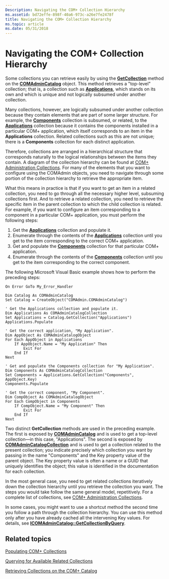 ```yaml
---
Description: Navigating the COM+ Collection Hierarchy
ms.assetid: bd72effe-898f-40a6-973c-a26e7fe2478f
title: Navigating the COM+ Collection Hierarchy
ms.topic: article
ms.date: 05/31/2018
---
```


# Navigating the COM+ Collection Hierarchy

Some collections you can retrieve easily by using the [**GetCollection**](/windows/desktop/api/ComAdmin/nf-comadmin-icomadmincatalog-getcollection) method on the [**COMAdminCatalog**](comadmincatalog.md) object. This method retrieves a "top-level" collection; that is, a collection such as [**Applications**](applications.md), which stands on its own and which is unique and not logically subsumed under another collection.

Many collections, however, are logically subsumed under another collection because they contain elements that are part of some larger structure. For example, the [**Components**](components.md) collection is subsumed, or related, to the [**Applications**](applications.md) collection because it contains the components installed in a particular COM+ application, which itself corresponds to an item in the **Applications** collection. Related collections such as this are not unique; there is a **Components** collection for each distinct application.

Therefore, collections are arranged in a hierarchical structure that corresponds naturally to the logical relationships between the items they contain. A diagram of the collection hierarchy can be found at [COM+ Administration Collections](com--administration-collections.md). For many of the elements that you want to configure using the COMAdmin objects, you need to navigate through some portion of the collection hierarchy to retrieve the appropriate item.

What this means in practice is that if you want to get an item in a related collection, you need to go through all the necessary higher level, subsuming collections first. And to retrieve a related collection, you need to retrieve the specific item in the parent collection to which the child collection is related. For example, if you want to configure an item corresponding to a component in a particular COM+ application, you must perform the following steps:

1.  Get the [**Applications**](applications.md) collection and populate it.
2.  Enumerate through the contents of the [**Applications**](applications.md) collection until you get to the item corresponding to the correct COM+ application.
3.  Get and populate the [**Components**](components.md) collection for that particular COM+ application.
4.  Enumerate through the contents of the [**Components**](components.md) collection until you get to the item corresponding to the correct component.

The following Microsoft Visual Basic example shows how to perform the preceding steps:


```VB
On Error GoTo My_Error_Handler

Dim Catalog As COMAdminCatalog 
Set Catalog = CreateObject("COMAdmin.COMAdminCatalog")

' Get the Applications collection and populate it.
Dim Applications As COMAdminCatalogCollection 
Set Applications = Catalog.GetCollection("Applications") 
Applications.Populate

' Get the correct application, "My Application".
Dim AppObject As COMAdminCatalogObject 
For Each AppObject in Applications 
    If AppObject.Name = "My Application" Then 
        Exit For 
    End If
Next 

' Get and populate the Components collection for "My Application".
Dim Components As COMAdminCatalogCollection 
Set Components = Applications.GetCollection("Components", AppObject.Key) 
Components.Populate

' Get the correct component, "My Component".
Dim CompObject As COMAdminCatalogObject 
For Each CompObject in Components 
    If CompObject.Name = "My Component" Then 
        Exit For 
    End If
Next 

```



Two distinct **GetCollection** methods are used in the preceding example. The first is exposed by [**COMAdminCatalog**](comadmincatalog.md) and is used to get a top-level collection—in this case, "Applications". The second is exposed by [**COMAdminCatalogCollection**](comadmincatalogcollection.md) and is used to get a collection related to the present collection; you indicate precisely which collection you want by passing in the name "Components" and the Key property value of the parent object. The Key property value is often a name or a GUID that uniquely identifies the object; this value is identified in the documentation for each collection.

In the most general case, you need to get related collections iteratively down the collection hierarchy until you retrieve the collection you want. The steps you would take follow the same general model, repetitively. For a complete list of collections, see [COM+ Administration Collections](com--administration-collections.md).

In some cases, you might want to use a shortcut method the second time you follow a path through the collection hierarchy. You can use this method only after you have already cached all the intervening Key values. For details, see [**ICOMAdminCatalog::GetCollectionByQuery**](/windows/desktop/api/ComAdmin/nf-comadmin-icomadmincatalog-getcollectionbyquery).

## Related topics

<dl> <dt>

[Populating COM+ Collections](populating-com--collections.md)
</dt> <dt>

[Querying for Available Related Collections](querying-for-available-related-collections.md)
</dt> <dt>

[Retrieving Collections on the COM+ Catalog](retrieving-collections-on-the-com--catalog.md)
</dt> </dl>

 

 



